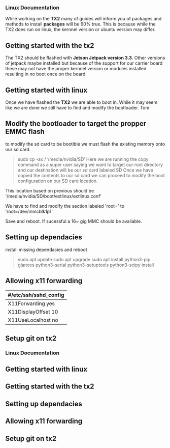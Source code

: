 ### Linux Documentation
While working on the **TX2** many of guides will inform you of packages and methods to install **packages** will be 90% true. This is because while the TX2 does run on linux, the kernnel version or ubuntu version may differ.


## Getting started with the tx2
The TX2 should be flashed with **Jetson Jetpack version 3.3**.
Other versions of jetpack maybe installed but because of the support for our carrier board these may not have the proper kernnel version or modules installed resulting in no boot once on the board.

## Getting started with linux
Once we have flashed the **TX2** we are able to boot in. While it may seem like we are done we still have to find and modify the bootloader.
Tom
## Modify the bootloader to target the propper EMMC flash
to modify the sd card to be bootible we must flash the existing memory onto our sd card.

>sudo cp -ax / ‘/media/nvidia/SD’
Here we are running the copy command as a super user  saying we want to target our root directory and our destination will be our sd card labeled SD
Once we have copied the contents to our sd card we can proceed to modify the boot configuration on our SD card location.

This location based on previous should be '/media/nvidia/SD/boot/extlinux/extlinux.conf'

We have to find and modify the section labeled 'root=' to 'root=/dev/mmcblk1p1'

Save and reboot. If sucessful a 16~ gig MMC should be avaliable.
## Setting up dependacies
install missing dependacies and reboot
>sudo apt update
>sudo apt upgrade
>sudo apt install python3-pip glances python3-serial python3-setuptools python3-scipy install

## Allowing x11 forwarding
| #/etc/ssh/sshd_config   |  
| ---------------------- | 
| X11Forwarding yes      |
| X11DisplayOffset 10     | 
| X11UseLocalhost no     |
## Setup git on tx2

### Linux Documentation
## Getting started with linux

## Getting started with the tx2

## Setting up dependacies

## Allowing x11 forwarding

## Setup git on tx2
